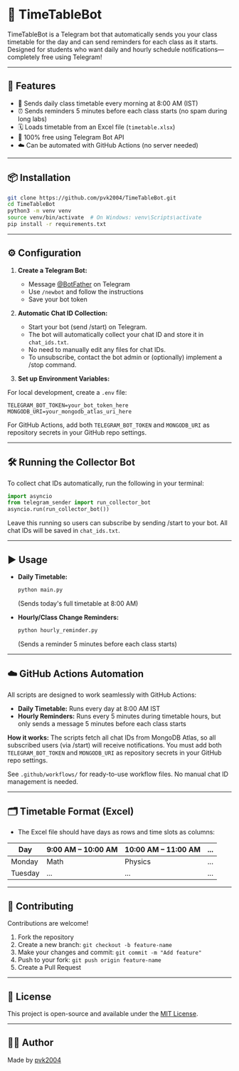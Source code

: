 # 📅 TimeTableBot 

TimeTableBot is a Telegram bot that automatically sends you your class timetable for the day and can send reminders for each class as it starts. Designed for students who want daily and hourly schedule notifications—completely free using Telegram!

---

## 🚀 Features

- 📆 Sends daily class timetable every morning at 8:00 AM (IST)
- ⏰ Sends reminders 5 minutes before each class starts (no spam during long labs)
- 🗓 Loads timetable from an Excel file (`timetable.xlsx`)
- 🤖 100% free using Telegram Bot API
- ☁️ Can be automated with GitHub Actions (no server needed)

---

## 📦 Installation

```bash
git clone https://github.com/pvk2004/TimeTableBot.git
cd TimeTableBot
python3 -m venv venv
source venv/bin/activate  # On Windows: venv\Scripts\activate
pip install -r requirements.txt
```

---

## ⚙️ Configuration

1. **Create a Telegram Bot:**

   - Message [@BotFather](https://t.me/BotFather) on Telegram
   - Use `/newbot` and follow the instructions
   - Save your bot token
2. **Automatic Chat ID Collection:**

   - Start your bot (send /start) on Telegram.
   - The bot will automatically collect your chat ID and store it in `chat_ids.txt`.
   - No need to manually edit any files for chat IDs.
   - To unsubscribe, contact the bot admin or (optionally) implement a /stop command.
3. **Set up Environment Variables:**

For local development, create a `.env` file:
```
TELEGRAM_BOT_TOKEN=your_bot_token_here
MONGODB_URI=your_mongodb_atlas_uri_here
```

For GitHub Actions, add both `TELEGRAM_BOT_TOKEN` and `MONGODB_URI` as repository secrets in your GitHub repo settings.

---

## 🛠 Running the Collector Bot

To collect chat IDs automatically, run the following in your terminal:

```python
import asyncio
from telegram_sender import run_collector_bot
asyncio.run(run_collector_bot())
```

Leave this running so users can subscribe by sending /start to your bot. All chat IDs will be saved in `chat_ids.txt`.

---

## ▶️ Usage

- **Daily Timetable:**

  ```bash
  python main.py
  ```

  (Sends today's full timetable at 8:00 AM)
- **Hourly/Class Change Reminders:**

  ```bash
  python hourly_reminder.py
  ```

  (Sends a reminder 5 minutes before each class starts)

---

## ☁️ GitHub Actions Automation

All scripts are designed to work seamlessly with GitHub Actions:

- **Daily Timetable:** Runs every day at 8:00 AM IST
- **Hourly Reminders:** Runs every 5 minutes during timetable hours, but only sends a message 5 minutes before each class starts

**How it works:**
The scripts fetch all chat IDs from MongoDB Atlas, so all subscribed users (via /start) will receive notifications.
You must add both `TELEGRAM_BOT_TOKEN` and `MONGODB_URI` as repository secrets in your GitHub repo settings.

See `.github/workflows/` for ready-to-use workflow files. No manual chat ID management is needed.

---

## 🗂 Timetable Format (Excel)

- The Excel file should have days as rows and time slots as columns:

| Day     | 9:00 AM – 10:00 AM | 10:00 AM – 11:00 AM | ... |
| ------- | ------------------- | -------------------- | --- |
| Monday  | Math                | Physics              | ... |
| Tuesday | ...                 | ...                  | ... |

---

## 🤝 Contributing

Contributions are welcome!

1. Fork the repository
2. Create a new branch: `git checkout -b feature-name`
3. Make your changes and commit: `git commit -m "Add feature"`
4. Push to your fork: `git push origin feature-name`
5. Create a Pull Request

---

## 📄 License

This project is open-source and available under the [MIT License](LICENSE).

---

## 🙋‍♂️ Author

Made  by [pvk2004](https://github.com/pvk2004)
